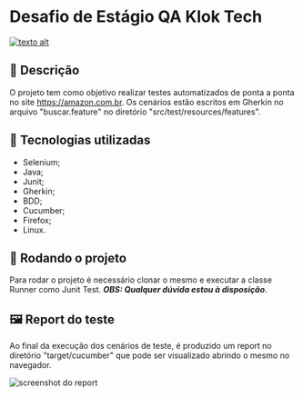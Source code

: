 # Desafio de Estágio QA Klok Tech
[![texto alt](https://www.klok.tech/wp-content/uploads/2022/02/logo.webp)]()

## 📝 Descrição
O projeto tem como objetivo realizar testes automatizados de ponta a ponta no site https://amazon.com.br.
Os cenários estão escritos em Gherkin no arquivo "buscar.feature" no diretório "src/test/resources/features".

## 🔧 Tecnologias utilizadas
* Selenium;
* Java;
* Junit;
* Gherkin;
* BDD;
* Cucumber;
* Firefox;
* Linux.

## 🚀 Rodando o projeto
Para rodar o projeto é necessário clonar o mesmo e executar a classe Runner como Junit Test. 
***OBS: Qualquer dúvida estou à disposição***.

## 🖼️ Report do teste
Ao final da execução dos cenários de teste, é produzido um report no diretório "target/cucumber" que pode ser visualizado abrindo o mesmo no navegador.

![screenshot do report](https://lh3.googleusercontent.com/drive-viewer/AFGJ81ozCyU7uc3uSts0LZvIzrF03q_s5iBRFz_vIf9rjjX8YMgXz3z2u-zGKOnF3QBCqH5QCmWj0WfAyNnoUSYEoEs_5A9EKg=w1366-h651)
